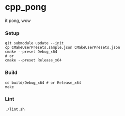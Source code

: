 # cpp\_pong

it pong, wow

### Setup
```
git submodule update --init
cp CMakeUserPresets.sample.json CMakeUserPresets.json
cmake --preset Debug_x64
# or 
cmake --preset Release_x64
```

### Build
```
cd build/Debug_x64 # or Release_x64
make
```

### Lint
```
./lint.sh
```
